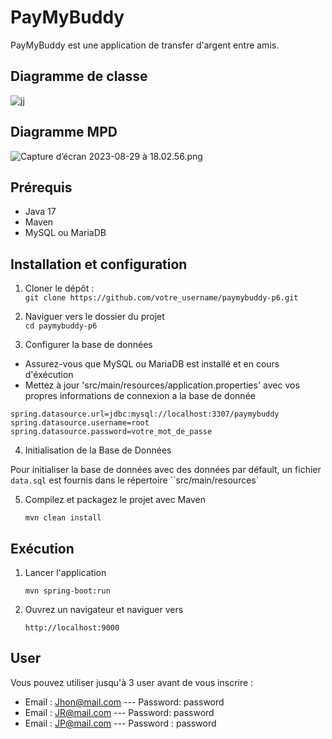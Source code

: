 # PayMyBuddy 

PayMyBuddy est une application de transfer d'argent entre amis.

## Diagramme de classe 

![jj](https://i.ibb.co/XJw9LRn/uml.png)

## Diagramme MPD

![Capture d’écran 2023-08-29 à 18.02.56.png](https://i.ibb.co/XJw9LRn/uml.png)

## Prérequis

* Java 17
* Maven
*  MySQL ou MariaDB

## Installation et configuration

1. Cloner le dépôt :  
   ``git clone https://github.com/votre_username/paymybuddy-p6.git``

2. Naviguer vers le dossier du projet  
   ``` cd paymybuddy-p6 ```

3. Configurer la base de données
  * Assurez-vous que MySQL ou MariaDB est installé et en cours d'éxécution
  * Mettez à jour 'src/main/resources/application.properties' avec vos propres informations de connexion a la base de donnée

   ``spring.datasource.url=jdbc:mysql://localhost:3307/paymybuddy``  
   ``spring.datasource.username=root``
   ``spring.datasource.password=votre_mot_de_passe``

4. Initialisation de la Base de Données

Pour initialiser la base de données avec des données par défault, un fichier ``data.sql`` est fournis dans le répertoire ``src/main/resources`

5. Compilez et packagez le projet avec Maven
   
   ```mvn clean install```

## Exécution 

1. Lancer l'application

   ```mvn spring-boot:run```  

2. Ouvrez un navigateur et naviguer vers  

   ``http://localhost:9000``

## User

Vous pouvez utiliser jusqu'à 3 user avant de vous inscrire : 

* Email : Jhon@mail.com --- Password: password
* Email : JR@mail.com --- Password: password
* Email : JP@mail.com --- Password : password
